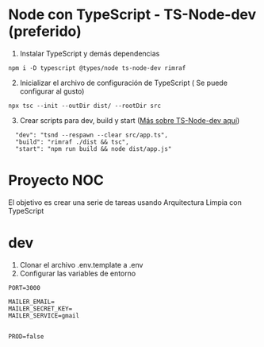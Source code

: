 # Node con TypeScript - TS-Node-dev (preferido)

1. Instalar TypeScript y demás dependencias
```
npm i -D typescript @types/node ts-node-dev rimraf
```
2. Inicializar el archivo de configuración de TypeScript ( Se puede configurar al gusto)
```
npx tsc --init --outDir dist/ --rootDir src
```

3. Crear scripts para dev, build y start ([Más sobre TS-Node-dev aquí](https://www.npmjs.com/package/ts-node-dev))
```
  "dev": "tsnd --respawn --clear src/app.ts",
  "build": "rimraf ./dist && tsc",
  "start": "npm run build && node dist/app.js"
```


# Proyecto NOC

El objetivo es crear una serie de tareas usando Arquitectura Limpia con TypeScript

# dev
1. Clonar el archivo .env.template a .env
2. Configurar las variables de entorno
```
PORT=3000

MAILER_EMAIL=
MAILER_SECRET_KEY=
MAILER_SERVICE=gmail


PROD=false

```
